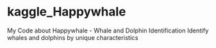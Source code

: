 # kaggle_Happywhale
My Code about Happywhale - Whale and Dolphin Identification Identify whales and dolphins by unique characteristics
